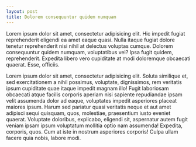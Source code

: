 ```yaml
---
layout: post
title: Dolorem consequuntur quidem numquam
---
```


Lorem ipsum dolor sit amet, consectetur adipisicing elit. Hic impedit fugiat reprehenderit eligendi ea amet eaque quasi. Nulla itaque fugiat dolore tenetur reprehenderit nisi nihil at delectus voluptas cumque. Dolorem consequuntur quidem numquam, voluptatibus vel? Ipsa fugit quidem, reprehenderit. Expedita libero vero cupiditate at modi doloremque obcaecati quaerat. Esse, officiis.

Lorem ipsum dolor sit amet, consectetur adipisicing elit. Soluta similique et, sed exercitationem a nihil possimus, voluptate, dignissimos, rem veritatis ipsum cupiditate quae itaque impedit magnam illo! Fugit laboriosam obcaecati atque facilis corporis aperiam nisi sapiente repudiandae ipsam velit assumenda dolor ad eaque, voluptates impedit asperiores placeat maiores ipsum. Harum sed pariatur quasi veritatis neque et aut amet adipisci sequi quisquam, quos, molestiae, praesentium iusto eveniet quaerat. Voluptate doloribus, explicabo, eligendi sit, aspernatur autem fugit veniam ipsam ipsum voluptatum mollitia optio nam assumenda! Expedita, corporis, quos. Cum at iste in nostrum asperiores corporis! Culpa ullam facere quia nobis, labore modi.